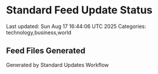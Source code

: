 # Standard Feed Update Status
Last updated: Sun Aug 17 16:44:06 UTC 2025
Categories: technology,business,world

## Feed Files Generated

Generated by Standard Updates Workflow
